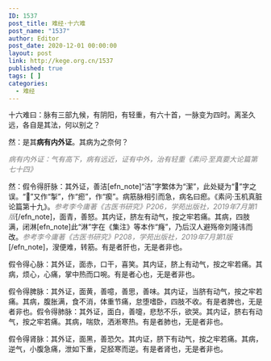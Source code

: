 ```yaml
---
ID: 1537
post_title: 难经·十六难
post_name: "1537"
author: Editor
post_date: 2020-12-01 00:00:00
layout: post
link: http://kege.org.cn/1537
published: true
tags: [ ]
categories:
  - 难经
---
```

十六难曰：脉有三部九候，有阴阳，有轻重，有六十首，一脉变为四时。离圣久远，各自是其法，何以别之？

然：是其<strong>病有内外证</strong>。其病为之奈何？

<span style="color: #808080;"><em>病有内外证：气有高下，病有远近，证有中外，治有轻重《素问·至真要大论篇第七十四》</em></span>

然：假令得肝脉：其外证，善洁[efn_note]“洁”字繁体为“潔”，此处疑为“𤸪”字之误。“𤸪”又作“掣”，作“瘛”，作“瘈”。病筋脉相引而急，病名曰瘛。《素问·玉机真脏论篇第十九》。<span style="color: #808080;"><em>参考李今庸著《古医书研究》P206，学苑出版社，2019年7月第1版</em></span>[/efn_note]，面青，善怒。其内证，脐左有动气，按之牢若痛。其病，四肢满，闭淋[efn_note]此“淋”字在《集注》等本作“癃”，乃后汉人避殇帝刘隆讳而改。<span style="color: #808080;"><em>参考李今庸著《古医书研究》P208，学苑出版社，2019年7月第1版</em></span>[/efn_note]，溲便难，转筋。有是者肝也，无是者非也。

假令得心脉：其外证，面赤，口干，喜笑。其内证，脐上有动气，按之牢若痛。其病，烦心，心痛，掌中热而口啘。有是者心也，无是者非也。

假令得脾脉：其外证，面黄，善噫，善思，善味。其内证，当脐有动气，按之牢若痛。其病，腹胀满，食不消，体重节痛，怠堕嗜卧，四肢不收。有是者脾也，无是者非也。假令得肺脉：其外证，面白，善嚏，悲愁不乐，欲哭。其内证，脐右有动气，按之牢若痛。其病，喘欬，洒淅寒热。有是者肺也，无是者非也。

假令得肾脉：其外证，面黑，善恐欠。其内证，脐下有动气，按之牢若痛。其病，逆气，小腹急痛，泄如下重，足胫寒而逆。有是者肾也，无是者非也。